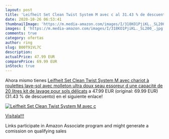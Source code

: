 ```yaml
---
layout: post
title: 'Leifheit Set Clean Twist System M avec c al 31.43 % de descuento'
date: 2020-10-26 06:53:41
thumbnailImage: 'https://m.media-amazon.com/images/I/318KO1PjiKL._SL200_.jpg'
images: [ 'https://m.media-amazon.com/images/I/318KO1PjiKL._SL200_.jpg' ]
comments: true
category: ofertas
author: ring
slug: B00T91VL7C
description:
actualPrice: 47.99 EUR
comparePrice: 69.99 EUR
inStock: true
---
```


Ahora mismo tienes [Leifheit Set Clean Twist System M avec chariot à roulettes  lave-sol avec molleton ultra doux  seau essoreur d une capacité de 20 litres  kit de lavage pour sols délicats](https://www.amazon.fr/dp/B00T91VL7C/?tag=tolees0d-21) a 47.99 EUR (original: 69.99 EUR) (31.43 %  de descuento) en el siguiente enlace!

[![Leifheit Set Clean Twist System M avec c](https://m.media-amazon.com/images/I/318KO1PjiKL._SL200_.jpg)](https://www.amazon.fr/dp/B00T91VL7C/?tag=tolees0d-21)

[Visítala!!!](https://www.amazon.fr/dp/B00T91VL7C/?tag=tolees0d-21)

Links participate in Amazon Associate program and might generate a comission on qualifying sales
